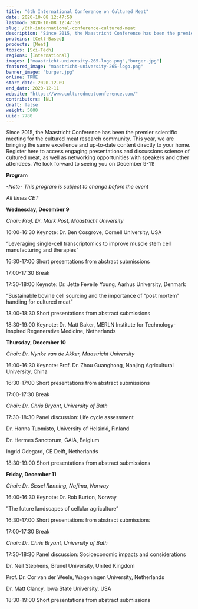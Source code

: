 ```yaml
---
title: "6th International Conference on Cultured Meat"
date: 2020-10-08 12:47:50
lastmod: 2020-10-08 12:47:50
slug: /6th-international-conference-cultured-meat
description: "Since 2015, the Maastricht Conference has been the premier scientific meeting for the cultured meat research community. This year, we are bringing the same excellence and up-to-date content directly to your home. Register here to access engaging presentations and discussions science of cultured meat, as well as networking opportunities with speakers and other attendees. We look forward to seeing you on December 9-11!Program-Note- This program is subject to change before the eventAll times CET"
proteins: [Cell-Based]
products: [Meat]
topics: [Sci-Tech]
regions: [International]
images: ["maastricht-university-265-logo.png","burger.jpg"]
featured_image: "maastricht-university-265-logo.png"
banner_image: "burger.jpg"
online: TRUE
start_date: 2020-12-09
end_date: 2020-12-11
website: "https://www.culturedmeatconference.com/"
contributors: [NL]
draft: false
weight: 5000
uuid: 7780
---
```

<p>Since 2015, the Maastricht Conference has been the premier scientific meeting for the cultured meat research community. This year, we are bringing the same excellence and up-to-date content directly to your home. Register here to access engaging presentations and discussions science of cultured meat, as well as networking opportunities with speakers and other attendees. We look forward to seeing you on December 9-11!</p>
<p><strong>Program</strong></p>
<p><em>-Note- This program is subject to change before the event</em></p>
<p><em>All times CET</em></p>
<p><strong>Wednesday, December 9</strong></p>
<p><em>Chair: Prof. Dr. Mark Post, Maastricht University</em></p>
<p>16:00-16:30 Keynote: Dr. Ben Cosgrove, Cornell University, USA</p>
<p>“Leveraging single-cell transcriptomics to improve muscle stem cell manufacturing and therapies”</p>
<p>16:30-17:00 Short presentations from abstract submissions</p>
<p>17:00-17:30 Break</p>
<p>17:30-18:00 Keynote: Dr. Jette Feveile Young, Aarhus University, Denmark</p>
<p>“Sustainable bovine cell sourcing and the importance of “post mortem” handling for cultured meat”</p>
<p>18:00-18:30 Short presentations from abstract submissions</p>
<p>18:30-19:00 Keynote: Dr. Matt Baker, MERLN Institute for Technology-Inspired Regenerative Medicine, Netherlands</p>
<p><strong>Thursday, December 10</strong></p>
<p><em>Chair: Dr. Nynke van de Akker, Maastricht University</em></p>
<p>16:00-16:30 Keynote: Prof. Dr. Zhou Guanghong, Nanjing Agricultural University, China</p>
<p>16:30-17:00 Short presentations from abstract submissions</p>
<p>17:00-17:30 Break</p>
<p><em>Chair: Dr. Chris Bryant, University of Bath</em></p>
<p>17:30-18:30 Panel discussion: Life cycle assessment</p>
<p>Dr. Hanna Tuomisto, University of Helsinki, Finland</p>
<p>Dr. Hermes Sanctorum, GAIA, Belgium</p>
<p>Ingrid Odegard, CE Delft, Netherlands</p>
<p>18:30-19:00 Short presentations from abstract submissions</p>
<p><strong>Friday, December 11</strong></p>
<p><em>Chair: Dr. Sissel Rønning, Nofima, Norway</em></p>
<p>16:00-16:30 Keynote: Dr. Rob Burton, Norway</p>
<p>”The future landscapes of cellular agriculture”</p>
<p>16:30-17:00 Short presentations from abstract submissions</p>
<p>17:00-17:30 Break</p>
<p><em>Chair: Dr. Chris Bryant, University of Bath</em></p>
<p>17:30-18:30 Panel discussion: Socioeconomic impacts and considerations</p>
<p>Dr. Neil Stephens, Brunel University, United Kingdom</p>
<p>Prof. Dr. Cor van der Weele, Wageningen University, Netherlands</p>
<p>Dr. Matt Clancy, Iowa State University, USA</p>
<p>18:30-19:00 Short presentations from abstract submissions</p>
